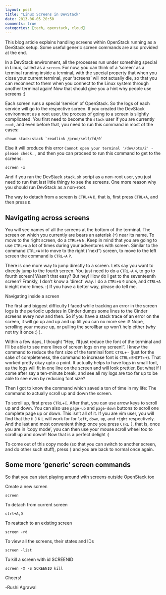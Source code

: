 ```yaml
---
layout: post
title: "Linux Screens in DevStack"
date: 2013-06-05 20:50
comments: true
categories: [tech, openstack, cloud]
---
```


This blog article explains handling screens within OpenStack running as a DevStack setup. Some useful generic screen commands are also provided at the end.

<!--more-->

In a DevStack environment, all the processes run under something special in Linux, called as a `screen`. For now, you can think of a ‘screen’ as a terminal running inside a terminal, with the special property that when you close your current terminal, your ‘screens’ will not actually die, so that you can reconnect to them when you connect to the Linux system through another terminal again! Now that should give you a hint why people use screens :)

Each screen runs a special ‘service’ of OpenStack. So the logs of each service will go to the respective screen. If you created the DevStack environment as a root user, the process of going to a screen is slightly complicated: You first need to become the `stack` user if you are currently `root`, and even before that, you need to run this command in most of the cases:

```
chown stack:stack `readlink /proc/self/fd/0`
```
Else it will produce this error `Cannot open your terminal '/dev/pts/2' - please check.` , and then you can proceed to run this command to get to the screens:

```
screen -x
```
And if you ran the DevStack `stack.sh` script as a non-root user, you just need to run that last little thingy to see the screens. One more reason why you should run DevStack as a non-root.

The way to detach from a screen is `CTRL+A` `D`, that is, first press `CTRL+A`, and then press `D`.

## Navigating across screens

You will see names of all the screens at the bottom of the terminal. The screen on which you currently are bears an asterisk (`*`) near its name. To move to the right screen, do a `CTRL+A` `N`. Keep in mind that you are going to use `CTRL+A` a lot of times during your adventures with screen. Similar to the command `CTRL+A` `N` to move to the right (“next”) screen, to move to the left screen the command is `CTRL+A` `P`.

There is one more way to jump directly to a screen. Lets say you want to directly jump to the fourth screen. You just need to do a `CTRL+A` `4`, to go to fourth screen! Wasn’t that easy? But hey! How do I get to the seventeenth screen? Frankly, I don’t know a ‘direct’ way. I do a `CTRL+A` `9` once, and `CTRL+A` `N` eight more times. :( If you have a better way, please do tell me.

Navigating inside a screen

The first and biggest difficulty I faced while tracking an error in the screen logs is the periodic updates in Cinder dumps some lines to the Cinder screens every now and then. So if you have a stack trace of an error on the screen, it will go up and up and up till you can no more see it! Nope, scrolling your mouse up, or pulling the scrollbar up won’t help either (why not try it once :) ).

Within a few days, I thought “Hey, I’ll just reduce the font of the terminal and I’ll be able to see more lines of screen logs on my screen!”. I knew the command to reduce the font size of the terminal font: `CTRL`+`-` (just for the sake of completeness, the command to increase font is `CTRL`+`SHIFT`+`+`). That worked pretty okay upto a point. It actually helps to have logs in small font, as the logs will fit in one line on the screen and will look prettier. But what if I come after say a ten-minute break, and see all my logs are too far up to be able to see even by reducing font size?

Then I got to know the command which saved a ton of time in my life: The command to actually scroll up and down the screen.

To scroll up, first press `CTRL`+`[`. After that, you can use arrow keys to scroll up and down. You can also use `page-up` and `page-down` buttons to scroll one complete page up or down. This isn’t all of it. If you are vim user, you will find that the `H` `J` `K` `L` will work for for `left`, `down`, `up`, and `right` respectively. And the last and most convenient thing: once you press `CTRL` `[`, that is, once you are in ‘copy mode’, you can then use your mouse scroll wheel too to scroll up and down!! Now that is a perfect delight :)

To come out of this copy mode (so that you can switch to another screen, and do other such stuff), press `]` and you are back to normal once again.

## Some more ‘generic’ screen commands

So that you can start playing around with screens outside OpenStack too

Create a new screen

```
screen
```
To detach from current screen

```
ctrl+A,D
```
To reattach to an existing screen

```
screen -rd
```
To view all the screens, their states and IDs

```
screen -list
```
To kill a screen with id SCREENID

```
screen -X -S SCREENID kill
```


Cheers!

-Rushi Agrawal
